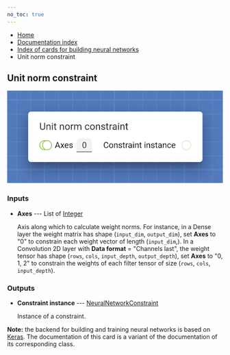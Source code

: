 ```yaml
---
no_toc: true
---
```


<ul class="breadcrumb">
    <li><a href="">Home</a></li>
    <li><a href="documentation">Documentation index</a></li>
    <li><a href="neural_network_cards/">Index of cards for building neural networks</a></li>
    <li>Unit norm constraint</li>
</ul>

## Unit norm constraint



!["Unit norm constraint" card](assets/img/neural_network_cards/constraint_UnitNorm.png)


### Inputs


* **Axes** --- List of [Integer](types/Integer)

  Axis along which to calculate weight norms. For instance, in a Dense layer the weight matrix has shape (`input_dim`, `output_dim`), set **Axes** to "0" to constrain each weight vector of length (`input_dim`,). In a Convolution 2D layer with **Data format** = "Channels last", the weight tensor has shape (`rows`, `cols`, `input_depth`, `output_depth`), set **Axes** to "0, 1, 2" to constrain the weights of each filter tensor of size (`rows`, `cols`, `input_depth`).





### Outputs


* **Constraint instance** --- [NeuralNetworkConstraint](types/NeuralNetworkConstraint)

  Instance of a constraint.






**Note:** the backend for building and training neural networks is based on [Keras](https://keras.io/). The documentation of this card is a variant of the documentation of its corresponding class.